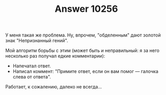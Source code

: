 ﻿---
title: "Answer 10256"
se.owner.user_id: 337540
se.owner.display_name: "Victor VosMottor thanks Monica"
se.owner.link: "https://ru.meta.stackoverflow.com/users/337540/victor-vosmottor-thanks-monica"
se.answer_id: 10256
se.question_id: 10253
se.post_type: answer
se.is_accepted: False
---
<p>У меня такая же проблема. Ну, впрочем, "обделенным" дают золотой знак "Непризнанный гений". </p>

<p>Мой алгоритм борьбы с этим (может быть и неправильный: я за него несколько раз получал едкие  комментарии):</p>

<ul>
<li>Напечатал ответ.</li>
<li>Написал коммент: "Примите ответ, если он вам помог — галочка слева от ответа".</li>
</ul>

<p>Работает, к сожалению, далеко не всегда...</p>
